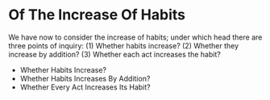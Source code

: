 # Of The Increase Of Habits

We have now to consider the increase of habits; under which head there are three points of inquiry:
(1) Whether habits increase?
(2) Whether they increase by addition?
(3) Whether each act increases the habit?

* Whether Habits Increase?
* Whether Habits Increases By Addition?
* Whether Every Act Increases Its Habit?